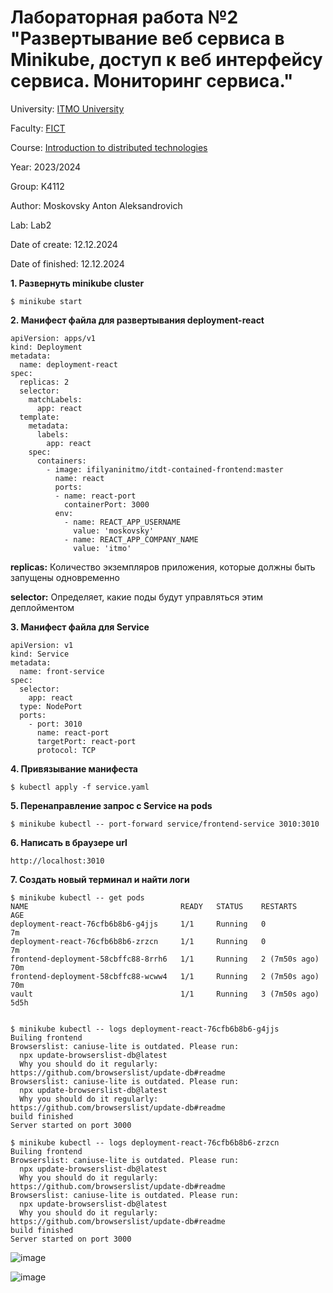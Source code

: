 # Лабораторная работа №2 "Развертывание веб сервиса в Minikube, доступ к веб интерфейсу сервиса. Мониторинг сервиса."

University: [ITMO University](https://itmo.ru/ru/)

Faculty: [FICT](https://fict.itmo.ru)

Course: [Introduction to distributed technologies](https://github.com/itmo-ict-faculty/introduction-to-distributed-technologies)

Year: 2023/2024

Group: K4112

Author: Moskovsky Anton Aleksandrovich

Lab: Lab2

Date of create: 12.12.2024

Date of finished: 12.12.2024

**1. Развернуть minikube cluster**
```
$ minikube start
```
**2. Манифест файла для развертывания deployment-react**

```
apiVersion: apps/v1
kind: Deployment                                            
metadata:
  name: deployment-react                         
spec:
  replicas: 2
  selector:
    matchLabels:
      app: react
  template:
    metadata:
      labels:
        app: react
    spec:                                      
      containers:
        - image: ifilyaninitmo/itdt-contained-frontend:master
          name: react                           
          ports:
          - name: react-port
            containerPort: 3000
          env:
            - name: REACT_APP_USERNAME
              value: 'moskovsky'
            - name: REACT_APP_COMPANY_NAME
              value: 'itmo'
```

**replicas:** 
Количество экземпляров приложения, которые должны быть запущены одновременно

**selector:** 
Определяет, какие поды будут управляться этим деплойментом

**3. Манифест файла для Service**
```
apiVersion: v1
kind: Service
metadata:
  name: front-service
spec:
  selector:
    app: react
  type: NodePort
  ports:
    - port: 3010
      name: react-port
      targetPort: react-port
      protocol: TCP
```
**4. Привязывание манифеста**
```
$ kubectl apply -f service.yaml
```
**5. Перенаправление запрос с Service на pods**
```
$ minikube kubectl -- port-forward service/frontend-service 3010:3010
```

**6. Написать в браузере url**
```
http://localhost:3010
```
**7. Создать новый терминал и найти логи**
```
$ minikube kubectl -- get pods
NAME                                  READY   STATUS    RESTARTS        AGE
deployment-react-76cfb6b8b6-g4jjs     1/1     Running   0               7m
deployment-react-76cfb6b8b6-zrzcn     1/1     Running   0               7m
frontend-deployment-58cbffc88-8rrh6   1/1     Running   2 (7m50s ago)   70m
frontend-deployment-58cbffc88-wcww4   1/1     Running   2 (7m50s ago)   70m
vault                                 1/1     Running   3 (7m50s ago)   5d5h


$ minikube kubectl -- logs deployment-react-76cfb6b8b6-g4jjs
Builing frontend
Browserslist: caniuse-lite is outdated. Please run:
  npx update-browserslist-db@latest
  Why you should do it regularly: https://github.com/browserslist/update-db#readme
Browserslist: caniuse-lite is outdated. Please run:
  npx update-browserslist-db@latest
  Why you should do it regularly: https://github.com/browserslist/update-db#readme
build finished
Server started on port 3000

$ minikube kubectl -- logs deployment-react-76cfb6b8b6-zrzcn
Builing frontend
Browserslist: caniuse-lite is outdated. Please run:
  npx update-browserslist-db@latest
  Why you should do it regularly: https://github.com/browserslist/update-db#readme
Browserslist: caniuse-lite is outdated. Please run:
  npx update-browserslist-db@latest
  Why you should do it regularly: https://github.com/browserslist/update-db#readme
build finished
Server started on port 3000
```
![image](https://github.com/user-attachments/assets/7d806dc8-d4f5-44d9-be45-b465dfd5b3bb)

![image](https://github.com/user-attachments/assets/919ec7cf-47c6-4c9d-98f2-143394e18f04)

